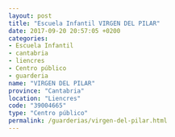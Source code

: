 ```yaml
---
layout: post
title: "Escuela Infantil VIRGEN DEL PILAR"
date: 2017-09-20 20:57:05 +0200
categories:
- Escuela Infantil
- cantabria
- liencres
- Centro público
- guarderia
name: "VIRGEN DEL PILAR"
province: "Cantabria"
location: "Liencres"
code: "39004665"
type: "Centro público"
permalink: /guarderias/virgen-del-pilar.html
---
```

